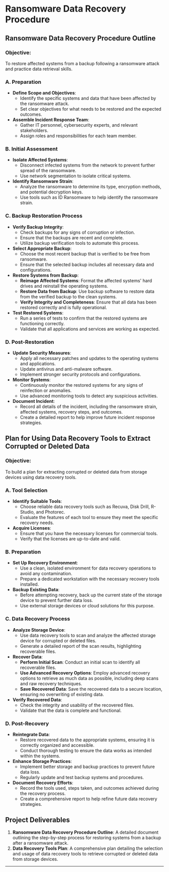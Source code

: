 # Ransomware Data Recovery Procedure

## **Ransomware Data Recovery Procedure Outline**

### **Objective:** 
To restore affected systems from a backup following a ransomware attack and practice data retrieval skills.

### **A. Preparation**
   - **Define Scope and Objectives**: 
     - Identify the specific systems and data that have been affected by the ransomware attack.
     - Set clear objectives for what needs to be restored and the expected outcomes.
   - **Assemble Incident Response Team**: 
     - Gather IT personnel, cybersecurity experts, and relevant stakeholders.
     - Assign roles and responsibilities for each team member.

### **B. Initial Assessment**
   - **Isolate Affected Systems**: 
     - Disconnect infected systems from the network to prevent further spread of the ransomware.
     - Use network segmentation to isolate critical systems.
   - **Identify Ransomware Strain**: 
     - Analyze the ransomware to determine its type, encryption methods, and potential decryption keys.
     - Use tools such as ID Ransomware to help identify the ransomware strain.

### **C. Backup Restoration Process**
   - **Verify Backup Integrity**: 
     - Check backups for any signs of corruption or infection.
     - Ensure that the backups are recent and complete.
     - Utilize backup verification tools to automate this process.
   - **Select Appropriate Backup**: 
     - Choose the most recent backup that is verified to be free from ransomware.
     - Ensure that the selected backup includes all necessary data and configurations.
   - **Restore Systems from Backup**:
     - **Reimage Affected Systems**: Format the affected systems' hard drives and reinstall the operating systems.
     - **Restore Data from Backup**: Use backup software to restore data from the verified backup to the clean systems.
     - **Verify Integrity and Completeness**: Ensure that all data has been restored correctly and is fully operational.
   - **Test Restored Systems**: 
     - Run a series of tests to confirm that the restored systems are functioning correctly.
     - Validate that all applications and services are working as expected.

### **D. Post-Restoration**
   - **Update Security Measures**: 
     - Apply all necessary patches and updates to the operating systems and applications.
     - Update antivirus and anti-malware software.
     - Implement stronger security protocols and configurations.
   - **Monitor Systems**: 
     - Continuously monitor the restored systems for any signs of reinfection or anomalies.
     - Use advanced monitoring tools to detect any suspicious activities.
   - **Document Incident**: 
     - Record all details of the incident, including the ransomware strain, affected systems, recovery steps, and outcomes.
     - Create a detailed report to help improve future incident response strategies.

## **Plan for Using Data Recovery Tools to Extract Corrupted or Deleted Data**

### **Objective:** 
To build a plan for extracting corrupted or deleted data from storage devices using data recovery tools.

### **A. Tool Selection**
   - **Identify Suitable Tools**: 
     - Choose reliable data recovery tools such as Recuva, Disk Drill, R-Studio, and Photorec.
     - Evaluate the features of each tool to ensure they meet the specific recovery needs.
   - **Acquire Licenses**: 
     - Ensure that you have the necessary licenses for commercial tools.
     - Verify that the licenses are up-to-date and valid.

### **B. Preparation**
   - **Set Up Recovery Environment**: 
     - Use a clean, isolated environment for data recovery operations to avoid any contamination.
     - Prepare a dedicated workstation with the necessary recovery tools installed.
   - **Backup Existing Data**: 
     - Before attempting recovery, back up the current state of the storage device to prevent further data loss.
     - Use external storage devices or cloud solutions for this purpose.

### **C. Data Recovery Process**
   - **Analyze Storage Device**: 
     - Use data recovery tools to scan and analyze the affected storage device for corrupted or deleted files.
     - Generate a detailed report of the scan results, highlighting recoverable files.
   - **Recover Data**:
     - **Perform Initial Scan**: Conduct an initial scan to identify all recoverable files.
     - **Use Advanced Recovery Options**: Employ advanced recovery options to retrieve as much data as possible, including deep scans and raw recovery techniques.
     - **Save Recovered Data**: Save the recovered data to a secure location, ensuring no overwriting of existing data.
   - **Verify Recovered Data**: 
     - Check the integrity and usability of the recovered files.
     - Validate that the data is complete and functional.

### **D. Post-Recovery**
   - **Reintegrate Data**: 
     - Restore recovered data to the appropriate systems, ensuring it is correctly organized and accessible.
     - Conduct thorough testing to ensure the data works as intended within the systems.
   - **Enhance Storage Practices**: 
     - Implement better storage and backup practices to prevent future data loss.
     - Regularly update and test backup systems and procedures.
   - **Document Recovery Efforts**: 
     - Record the tools used, steps taken, and outcomes achieved during the recovery process.
     - Create a comprehensive report to help refine future data recovery strategies.

## **Project Deliverables**
1. **Ransomware Data Recovery Procedure Outline**: A detailed document outlining the step-by-step process for restoring systems from a backup after a ransomware attack.
2. **Data Recovery Tools Plan**: A comprehensive plan detailing the selection and usage of data recovery tools to retrieve corrupted or deleted data from storage devices.

---

